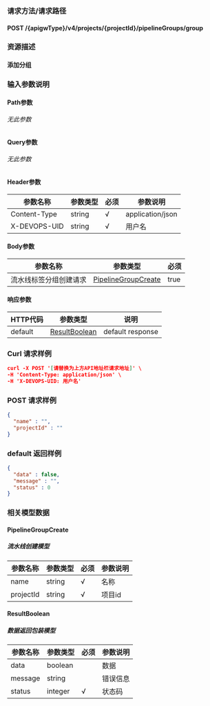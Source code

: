 ### 请求方法/请求路径
#### POST /{apigwType}/v4/projects/{projectId}/pipelineGroups/group
### 资源描述
#### 添加分组
### 输入参数说明
#### Path参数
###### 无此参数
#### Query参数
###### 无此参数
#### Header参数

| 参数名称         | 参数类型   | 必须  | 参数说明             |
| ------------ | ------ | --- | ---------------- |
| Content-Type | string | √   | application/json |
| X-DEVOPS-UID | string | √   | 用户名              |

#### Body参数

| 参数名称        | 参数类型                                        | 必须   |
| ----------- | ------------------------------------------- | ---- |
| 流水线标签分组创建请求 | [PipelineGroupCreate](#PipelineGroupCreate) | true |

#### 响应参数

| HTTP代码  | 参数类型                            | 说明               |
| ------- | ------------------------------- | ---------------- |
| default | [ResultBoolean](#ResultBoolean) | default response |

### Curl 请求样例

```Json
curl -X POST '[请替换为上方API地址栏请求地址]' \
-H 'Content-Type: application/json' \
-H 'X-DEVOPS-UID: 用户名' 
```

### POST 请求样例

```Json
{
  "name" : "",
  "projectId" : ""
}
```

### default 返回样例

```Json
{
  "data" : false,
  "message" : "",
  "status" : 0
}
```

### 相关模型数据
#### PipelineGroupCreate
##### 流水线创建模型

| 参数名称      | 参数类型   | 必须  | 参数说明 |
| --------- | ------ | --- | ---- |
| name      | string | √   | 名称   |
| projectId | string | √   | 项目id |

#### ResultBoolean
##### 数据返回包装模型

| 参数名称    | 参数类型    | 必须  | 参数说明 |
| ------- | ------- | --- | ---- |
| data    | boolean |     | 数据   |
| message | string  |     | 错误信息 |
| status  | integer | √   | 状态码  |

 
